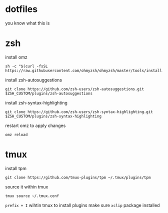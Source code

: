 # dotfiles
you know what this is

# zsh
install omz
```
sh -c "$(curl -fsSL https://raw.githubusercontent.com/ohmyzsh/ohmyzsh/master/tools/install.sh)"
```
install zsh-autosuggestions
```
git clone https://github.com/zsh-users/zsh-autosuggestions.git $ZSH_CUSTOM/plugins/zsh-autosuggestions
```
install zsh-syntax-highlighting
```
git clone https://github.com/zsh-users/zsh-syntax-highlighting.git $ZSH_CUSTOM/plugins/zsh-syntax-highlighting
```
restart omz to apply changes
```
omz reload
```
# tmux
install tpm
```
git clone https://github.com/tmux-plugins/tpm ~/.tmux/plugins/tpm
```
source it within tmux
```
tmux source ~/.tmux.conf
```
`prefix + I` wihtin tmux to install plugins
make sure `xclip` package installed
